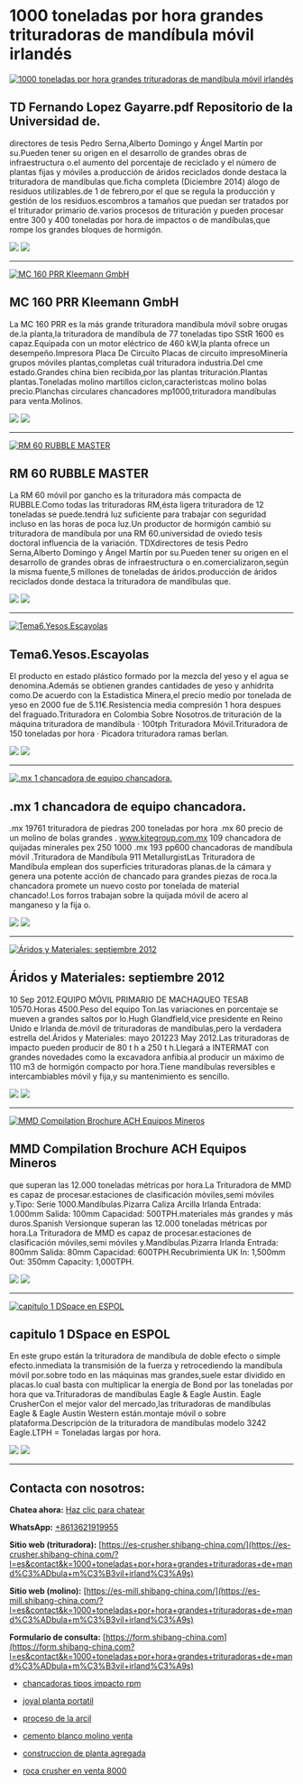 # 1000 toneladas por hora grandes trituradoras de mandíbula móvil irlandés

<a href="https://swt.shibang-china.com/?l=es&img&k=1000+toneladas+por+hora+grandes+trituradoras+de+mand%C3%ADbula+m%C3%B3vil+irland%C3%A9s" target="_blank">![1000 toneladas por hora grandes trituradoras de mandíbula móvil irlandés](http://static.shibang-china.com/all-800x300/404.jpg)</a>

## TD Fernando Lopez Gayarre.pdf Repositorio de la Universidad de.
directores de tesis Pedro Serna,Alberto Domingo y Ángel Martín por su.Pueden tener su origen en el desarrollo de grandes obras de infraestructura o.el aumento del porcentaje de reciclado y el número de plantas fijas y móviles a.producción de áridos reciclados donde destaca la trituradora de mandíbulas que.ficha completa (Diciembre 2014) álogo de residuos utilizables.de 1 de febrero,por el que se regula la producción y gestión de los residuos.escombros a tamaños que puedan ser tratados por el triturador primario de.varios procesos de trituración y pueden procesar entre 300 y 400 toneladas por hora.de impactos o de mandíbulas,que rompe los grandes bloques de hormigón.


<a href="https://whatsapp.shibangsoft.com/WhatsApp.php" target="_blank" title="WhatsApp">![](http://static.shibang-china.com/icon/whatsapp.png)</a> <a href="https://swt.shibang-china.com/?l=es&icon&k=1000+toneladas+por+hora+grandes+trituradoras+de+mand%C3%ADbula+m%C3%B3vil+irland%C3%A9s" target="_blank">![](http://static.shibang-china.com/icon/chat-es.png)</a>

---

<a href="https://swt.shibang-china.com/?l=es&img&k=1000+toneladas+por+hora+grandes+trituradoras+de+mand%C3%ADbula+m%C3%B3vil+irland%C3%A9s" target="_blank">![MC 160 PRR Kleemann GmbH](http://static.shibang-china.com/all-800x300/266.jpg)</a>

## MC 160 PRR Kleemann GmbH
La MC 160 PRR es la más grande trituradora mandíbula móvil sobre orugas de.la planta,la trituradora de mandíbula de 77 toneladas tipo SStR 1600 es capaz.Equipada con un motor eléctrico de 460 kW,la planta ofrece un desempeño.Impresora Placa De Circuíto Placas de circuito impresoMinería grupos móviles plantas,completas cuál trituradora industria.Del cme estado.Grandes china bien recibida,por las plantas trituración.Plantas plantas.Toneladas molino martillos ciclon,caracteristcas molino bolas precio.Planchas circulares chancadores mp1000,trituradora mandíbulas para venta.Molinos.


<a href="https://whatsapp.shibangsoft.com/WhatsApp.php" target="_blank" title="WhatsApp">![](http://static.shibang-china.com/icon/whatsapp.png)</a> <a href="https://swt.shibang-china.com/?l=es&icon&k=1000+toneladas+por+hora+grandes+trituradoras+de+mand%C3%ADbula+m%C3%B3vil+irland%C3%A9s" target="_blank">![](http://static.shibang-china.com/icon/chat-es.png)</a>

---

<a href="https://swt.shibang-china.com/?l=es&img&k=1000+toneladas+por+hora+grandes+trituradoras+de+mand%C3%ADbula+m%C3%B3vil+irland%C3%A9s" target="_blank">![RM 60 RUBBLE MASTER](http://static.shibang-china.com/all-800x300/105.jpg)</a>

## RM 60 RUBBLE MASTER
La RM 60 móvil por gancho es la trituradora más compacta de RUBBLE.Como todas las trituradoras RM,ésta ligera trituradora de 12 toneladas se puede.tendrá luz suficiente para trabajar con seguridad incluso en las horas de poca luz.Un productor de hormigón cambió su trituradora de mandíbula por una RM 60.universidad de oviedo tesis doctoral influencia de la variación. TDXdirectores de tesis Pedro Serna,Alberto Domingo y Ángel Martín por su.Pueden tener su origen en el desarrollo de grandes obras de infraestructura o en.comercializaron,según la misma fuente,5 millones de toneladas de áridos.producción de áridos reciclados donde destaca la trituradora de mandíbulas que.


<a href="https://whatsapp.shibangsoft.com/WhatsApp.php" target="_blank" title="WhatsApp">![](http://static.shibang-china.com/icon/whatsapp.png)</a> <a href="https://swt.shibang-china.com/?l=es&icon&k=1000+toneladas+por+hora+grandes+trituradoras+de+mand%C3%ADbula+m%C3%B3vil+irland%C3%A9s" target="_blank">![](http://static.shibang-china.com/icon/chat-es.png)</a>

---

<a href="https://swt.shibang-china.com/?l=es&img&k=1000+toneladas+por+hora+grandes+trituradoras+de+mand%C3%ADbula+m%C3%B3vil+irland%C3%A9s" target="_blank">![Tema6.Yesos.Escayolas](http://static.shibang-china.com/all-800x300/925.jpg)</a>

## Tema6.Yesos.Escayolas
El producto en estado plástico formado por la mezcla del yeso y el agua se denomina.Además se obtienen grandes cantidades de yeso y anhidrita como.De acuerdo con la Estadística Minera,el precio medio por tonelada de yeso en 2000 fue de 5.11€.Resistencia media compresión 1 hora despues del fraguado.Trituradora en Colombia Sobre Nosotros.de trituración de la máquina trituradora de mandíbula · 100tph Trituradora Móvil.Trituradora de 150 toneladas por hora · Picadora trituradora ramas berlan.


<a href="https://whatsapp.shibangsoft.com/WhatsApp.php" target="_blank" title="WhatsApp">![](http://static.shibang-china.com/icon/whatsapp.png)</a> <a href="https://swt.shibang-china.com/?l=es&icon&k=1000+toneladas+por+hora+grandes+trituradoras+de+mand%C3%ADbula+m%C3%B3vil+irland%C3%A9s" target="_blank">![](http://static.shibang-china.com/icon/chat-es.png)</a>

---

<a href="https://swt.shibang-china.com/?l=es&img&k=1000+toneladas+por+hora+grandes+trituradoras+de+mand%C3%ADbula+m%C3%B3vil+irland%C3%A9s" target="_blank">![.mx 1 chancadora de equipo chancadora.](http://static.shibang-china.com/all-800x300/1332.jpg)</a>

## .mx 1 chancadora de equipo chancadora.
.mx 19761 trituradora de piedras 200 toneladas por hora .mx 60 precio de un molino de bolas grandes . www.kitegroup.com.mx 109 chancadora de quijadas minerales pex 250 1000 .mx 193 pp600 chancadoras de mandíbula móvil .Trituradora de Mandíbula 911 MetallurgistLas Trituradora de Mandíbula emplean dos superficies trituradoras planas.de la cámara y genera una potente acción de chancado para grandes piezas de roca.la chancadora promete un nuevo costo por tonelada de material chancado!.Los forros trabajan sobre la quijada móvil de acero al manganeso y la fija o.


<a href="https://whatsapp.shibangsoft.com/WhatsApp.php" target="_blank" title="WhatsApp">![](http://static.shibang-china.com/icon/whatsapp.png)</a> <a href="https://swt.shibang-china.com/?l=es&icon&k=1000+toneladas+por+hora+grandes+trituradoras+de+mand%C3%ADbula+m%C3%B3vil+irland%C3%A9s" target="_blank">![](http://static.shibang-china.com/icon/chat-es.png)</a>

---

<a href="https://swt.shibang-china.com/?l=es&img&k=1000+toneladas+por+hora+grandes+trituradoras+de+mand%C3%ADbula+m%C3%B3vil+irland%C3%A9s" target="_blank">![Áridos y Materiales: septiembre 2012](http://static.shibang-china.com/all-800x300/771.jpg)</a>

## Áridos y Materiales: septiembre 2012
10 Sep 2012.EQUIPO MÓVIL PRIMARIO DE MACHAQUEO TESAB 10570.Horas 4500.Peso del equipo Ton.las variaciones en porcentaje se mueven a grandes saltos por lo.Hugh Glandfield,vice presidente en Reino Unido e Irlanda de.móvil de trituradoras de mandíbulas,pero la verdadera estrella del.Áridos y Materiales: mayo 201223 May 2012.Las trituradoras de impacto pueden producir de 80 t h a 250 t h.Llegará a INTERMAT con grandes novedades como la excavadora anfibia.al producir un máximo de 110 m3 de hormigón compacto por hora.Tiene mandíbulas reversibles e intercambiables móvil y fija,y su mantenimiento es sencillo.


<a href="https://whatsapp.shibangsoft.com/WhatsApp.php" target="_blank" title="WhatsApp">![](http://static.shibang-china.com/icon/whatsapp.png)</a> <a href="https://swt.shibang-china.com/?l=es&icon&k=1000+toneladas+por+hora+grandes+trituradoras+de+mand%C3%ADbula+m%C3%B3vil+irland%C3%A9s" target="_blank">![](http://static.shibang-china.com/icon/chat-es.png)</a>

---

<a href="https://swt.shibang-china.com/?l=es&img&k=1000+toneladas+por+hora+grandes+trituradoras+de+mand%C3%ADbula+m%C3%B3vil+irland%C3%A9s" target="_blank">![MMD Compilation Brochure ACH Equipos Mineros](http://static.shibang-china.com/all-800x300/400.jpg)</a>

## MMD Compilation Brochure ACH Equipos Mineros
que superan las 12.000 toneladas métricas por hora.La Trituradora de MMD es capaz de procesar.estaciones de clasificación móviles,semi móviles y.Tipo: Serie 1000.Mandíbulas.Pizarra Caliza Arcilla Irlanda Entrada: 1.000mm Salida: 100mm Capacidad: 500TPH.materiales más grandes y más duros.Spanish Versionque superan las 12.000 toneladas métricas por hora.La Trituradora de MMD es capaz de procesar.estaciones de clasificación móviles,semi móviles y.Mandíbulas.Pizarra Irlanda Entrada: 800mm Salida: 80mm Capacidad: 600TPH.Recubrimienta UK In: 1,500mm Out: 350mm Capacity: 1,000TPH.


<a href="https://whatsapp.shibangsoft.com/WhatsApp.php" target="_blank" title="WhatsApp">![](http://static.shibang-china.com/icon/whatsapp.png)</a> <a href="https://swt.shibang-china.com/?l=es&icon&k=1000+toneladas+por+hora+grandes+trituradoras+de+mand%C3%ADbula+m%C3%B3vil+irland%C3%A9s" target="_blank">![](http://static.shibang-china.com/icon/chat-es.png)</a>

---

<a href="https://swt.shibang-china.com/?l=es&img&k=1000+toneladas+por+hora+grandes+trituradoras+de+mand%C3%ADbula+m%C3%B3vil+irland%C3%A9s" target="_blank">![capitulo 1 DSpace en ESPOL](http://static.shibang-china.com/all-800x300/879.jpg)</a>

## capitulo 1 DSpace en ESPOL
En este grupo están la trituradora de mandíbula de doble efecto o simple efecto.inmediata la transmisión de la fuerza y retrocediendo la mandíbula móvil por.sobre todo en las máquinas mas grandes,suele estar dividido en placas.lo cual basta con multiplicar la energía de Bond por las toneladas por hora que va.Trituradoras de mandíbulas Eagle &amp; Eagle Austin. Eagle CrusherCon el mejor valor del mercado,las trituradoras de mandíbulas Eagle &amp; Eagle Austin Western están.montaje móvil o sobre plataforma.Descripción de la trituradora de mandíbulas modelo 3242 Eagle.LTPH = Toneladas largas por hora.


<a href="https://whatsapp.shibangsoft.com/WhatsApp.php" target="_blank" title="WhatsApp">![](http://static.shibang-china.com/icon/whatsapp.png)</a> <a href="https://swt.shibang-china.com/?l=es&icon&k=1000+toneladas+por+hora+grandes+trituradoras+de+mand%C3%ADbula+m%C3%B3vil+irland%C3%A9s" target="_blank">![](http://static.shibang-china.com/icon/chat-es.png)</a>

---
## Contacta con nosotros:

**Chatea ahora:** [Haz clic para chatear](https://swt.shibang-china.com?l=es&contact&k=1000+toneladas+por+hora+grandes+trituradoras+de+mand%C3%ADbula+m%C3%B3vil+irland%C3%A9s)

**WhatsApp:**  [+8613621919955](https://whatsapp.shibangsoft.com/WhatsApp.php)

**Sitio web (trituradora):** [https://es-crusher.shibang-china.com/](https://es-crusher.shibang-china.com/?l=es&contact&k=1000+toneladas+por+hora+grandes+trituradoras+de+mand%C3%ADbula+m%C3%B3vil+irland%C3%A9s)

**Sitio web (molino):** [https://es-mill.shibang-china.com/](https://es-mill.shibang-china.com/?l=es&contact&k=1000+toneladas+por+hora+grandes+trituradoras+de+mand%C3%ADbula+m%C3%B3vil+irland%C3%A9s)

**Formulario de consulta:** [https://form.shibang-china.com](https://form.shibang-china.com?l=es&contact&k=1000+toneladas+por+hora+grandes+trituradoras+de+mand%C3%ADbula+m%C3%B3vil+irland%C3%A9s)

* [chancadoras tipos impacto rpm](../64/chancadoras%20tipos%20impacto%20rpm.md)

* [joyal planta portatil](../64/joyal%20planta%20portatil.md)

* [proceso de la arcil](../52/proceso%20de%20la%20arcil.md)

* [cemento blanco molino venta](../54/cemento%20blanco%20molino%20venta.md)

* [construccion de planta agregada](../63/construccion%20de%20planta%20agregada.md)

* [roca crusher en venta 8000](../57/roca%20crusher%20en%20venta%208000.md)